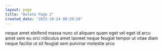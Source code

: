 ```yaml
---
layout: page
title: "Delete Page 2"
created_date: "2025-10-24 00:29:20"
---
```


neque amet eleifend massa nunc ut aliquam quam eget vel eget id arcu amet sem eu orci ridiculus amet laoreet neque feugiat tempor ut vitae diam neque facilisi ut sit feugiat sem pulvinar molestie arcu 
